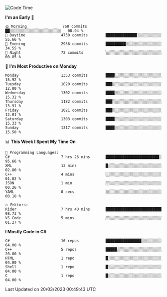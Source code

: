 <!--START_SECTION:waka-->
![Code Time](http://img.shields.io/badge/Code%20Time-996%20hrs%203%20mins-blue)

**I'm an Early 🐤** 

```text
🌞 Morning                760 commits         ██░░░░░░░░░░░░░░░░░░░░░░░   08.94 % 
🌆 Daytime                4730 commits        ██████████████░░░░░░░░░░░   55.66 % 
🌃 Evening                2936 commits        █████████░░░░░░░░░░░░░░░░   34.55 % 
🌙 Night                  72 commits          ░░░░░░░░░░░░░░░░░░░░░░░░░   00.85 % 
```
📅 **I'm Most Productive on Monday** 

```text
Monday                   1353 commits        ████░░░░░░░░░░░░░░░░░░░░░   15.92 % 
Tuesday                  1020 commits        ███░░░░░░░░░░░░░░░░░░░░░░   12.00 % 
Wednesday                1302 commits        ████░░░░░░░░░░░░░░░░░░░░░   15.32 % 
Thursday                 1182 commits        ███░░░░░░░░░░░░░░░░░░░░░░   13.91 % 
Friday                   1021 commits        ███░░░░░░░░░░░░░░░░░░░░░░   12.01 % 
Saturday                 1303 commits        ████░░░░░░░░░░░░░░░░░░░░░   15.33 % 
Sunday                   1317 commits        ████░░░░░░░░░░░░░░░░░░░░░   15.50 % 
```


📊 **This Week I Spent My Time On** 

```text
💬 Programming Languages: 
C#                       7 hrs 26 mins       ████████████████████████░   95.66 % 
XML                      13 mins             █░░░░░░░░░░░░░░░░░░░░░░░░   02.80 % 
C++                      4 mins              ░░░░░░░░░░░░░░░░░░░░░░░░░   01.02 % 
JSON                     1 min               ░░░░░░░░░░░░░░░░░░░░░░░░░   00.26 % 
YAML                     0 secs              ░░░░░░░░░░░░░░░░░░░░░░░░░   00.18 % 

🔥 Editors: 
Rider                    7 hrs 40 mins       █████████████████████████   98.73 % 
VS Code                  5 mins              ░░░░░░░░░░░░░░░░░░░░░░░░░   01.27 % 
```

**I Mostly Code in C#** 

```text
C#                       16 repos            ████████████████░░░░░░░░░   64.00 % 
C++                      5 repos             █████░░░░░░░░░░░░░░░░░░░░   20.00 % 
HTML                     1 repo              █░░░░░░░░░░░░░░░░░░░░░░░░   04.00 % 
Shell                    1 repo              █░░░░░░░░░░░░░░░░░░░░░░░░   04.00 % 
C                        1 repo              █░░░░░░░░░░░░░░░░░░░░░░░░   04.00 % 
```




 Last Updated on 20/03/2023 00:49:43 UTC
<!--END_SECTION:waka-->
